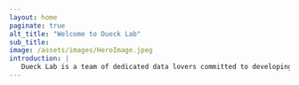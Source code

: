 ```yaml
---
layout: home
paginate: true
alt_title: "Welcome to Dueck Lab"
sub_title: 
image: /assets/images/HeroImage.jpeg
introduction: |
   Dueck Lab is a team of dedicated data lovers committed to developing new methods to analyze and visualize patient-reported outcomes (PROs) in cancer research. Here you will find the latest tools and best practices for scoring and summarizing PRO-CTCAE and other PROs.  
---
```

